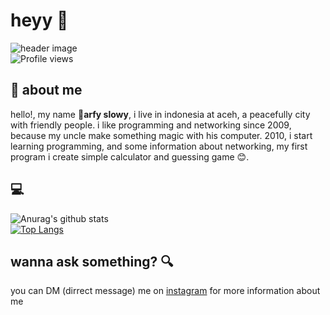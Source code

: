 # heyy :wave:
![header image](https://image.freepik.com/free-vector/bundle-programming-scenes-flat-people-situations_9209-3163.jpg) \
![Profile views](https://gpvc.arturio.dev/slowy07)
## :boy: about me 
hello!, my name :boy:**arfy slowy**, i live in indonesia at aceh, a peacefully city with friendly people. i like programming and networking since 2009, because my uncle make something magic with his computer. 2010, i start learning programming, and some information about networking, my first program i create simple calculator and guessing game :blush:.


## :computer:
![Anurag's github stats](https://github-readme-stats.vercel.app/api?username=slowy07&show_icons=true) \
[![Top Langs](https://github-readme-stats.vercel.app/api/top-langs/?username=slowy07&langs_count=8)](https://github.com/anuraghazra/github-readme-stats)

## wanna ask something? :mag:
you can DM (dirrect message) me on [instagram](https://instagram.com/arfy.slowy) for more information about me
